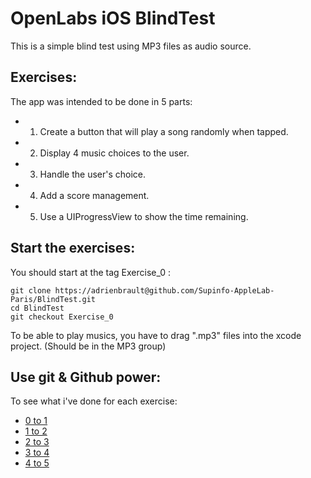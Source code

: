 OpenLabs iOS BlindTest
======================

This is a simple blind test using MP3 files as audio source.

Exercises:
----------

The app was intended to be done in 5 parts:

* 1) Create a button that will play a song randomly when tapped.
* 2) Display 4 music choices to the user.
* 3) Handle the user's choice.
* 4) Add a score management.
* 5) Use a UIProgressView to show the time remaining.

Start the exercises:
--------------------

You should start at the tag Exercise_0 :

    git clone https://adrienbrault@github.com/Supinfo-AppleLab-Paris/BlindTest.git
    cd BlindTest
    git checkout Exercise_0

To be able to play musics, you have to drag ".mp3" files into the xcode project. (Should be in the MP3 group)

Use git & Github power:
-----------------------

To see what i've done for each exercise:

* [0 to 1][0]
* [1 to 2][1]
* [2 to 3][2]
* [3 to 4][3]
* [4 to 5][4]

[0]: https://github.com/Supinfo-AppleLab-Paris/BlindTest/compare/Exercise_0...Exercise_1
[1]: https://github.com/Supinfo-AppleLab-Paris/BlindTest/compare/Exercise_1...Exercise_2
[2]: https://github.com/Supinfo-AppleLab-Paris/BlindTest/compare/Exercise_2...Exercise_3
[3]: https://github.com/Supinfo-AppleLab-Paris/BlindTest/compare/Exercise_3...Exercise_4
[4]: https://github.com/Supinfo-AppleLab-Paris/BlindTest/compare/Exercise_4...Exercise_5
